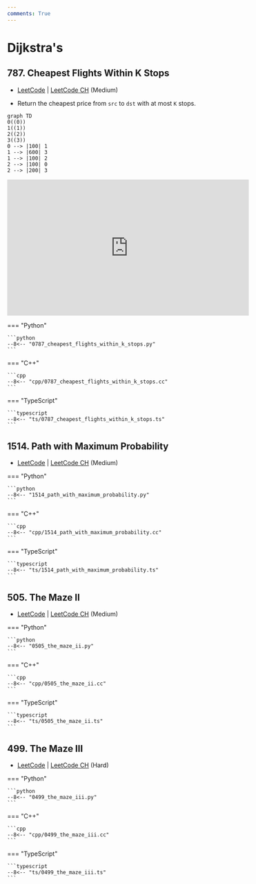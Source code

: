 ```yaml
---
comments: True
---
```


# Dijkstra's

## 787. Cheapest Flights Within K Stops

-  [LeetCode](https://leetcode.com/problems/cheapest-flights-within-k-stops/) | [LeetCode CH](https://leetcode.cn/problems/cheapest-flights-within-k-stops/) (Medium)

-   Return the cheapest price from `src` to `dst` with at most `K` stops.

```mermaid
graph TD
0((0))
1((1))
2((2))
3((3))
0 --> |100| 1
1 --> |600| 3
1 --> |100| 2
2 --> |100| 0
2 --> |200| 3
```

<iframe width="560" height="315" src="https://www.youtube.com/embed/5eIK3zUdYmE?si=aBR0VbHXTgNuVlGz" title="YouTube video player" frameborder="0" allow="accelerometer; autoplay; clipboard-write; encrypted-media; gyroscope; picture-in-picture; web-share" referrerpolicy="strict-origin-when-cross-origin" allowfullscreen></iframe>

=== "Python"

    ```python
    --8<-- "0787_cheapest_flights_within_k_stops.py"
    ```

=== "C++"

    ```cpp
    --8<-- "cpp/0787_cheapest_flights_within_k_stops.cc"
    ```

=== "TypeScript"

    ```typescript
    --8<-- "ts/0787_cheapest_flights_within_k_stops.ts"
    ```

## 1514. Path with Maximum Probability

-  [LeetCode](https://leetcode.com/problems/path-with-maximum-probability/) | [LeetCode CH](https://leetcode.cn/problems/path-with-maximum-probability/) (Medium)

=== "Python"

    ```python
    --8<-- "1514_path_with_maximum_probability.py"
    ```

=== "C++"

    ```cpp
    --8<-- "cpp/1514_path_with_maximum_probability.cc"
    ```

=== "TypeScript"

    ```typescript
    --8<-- "ts/1514_path_with_maximum_probability.ts"
    ```

## 505. The Maze II

-  [LeetCode](https://leetcode.com/problems/the-maze-ii/) | [LeetCode CH](https://leetcode.cn/problems/the-maze-ii/) (Medium)

=== "Python"

    ```python
    --8<-- "0505_the_maze_ii.py"
    ```

=== "C++"

    ```cpp
    --8<-- "cpp/0505_the_maze_ii.cc"
    ```

=== "TypeScript"

    ```typescript
    --8<-- "ts/0505_the_maze_ii.ts"
    ```

## 499. The Maze III

-  [LeetCode](https://leetcode.com/problems/the-maze-iii/) | [LeetCode CH](https://leetcode.cn/problems/the-maze-iii/) (Hard)

=== "Python"

    ```python
    --8<-- "0499_the_maze_iii.py"
    ```

=== "C++"

    ```cpp
    --8<-- "cpp/0499_the_maze_iii.cc"
    ```

=== "TypeScript"

    ```typescript
    --8<-- "ts/0499_the_maze_iii.ts"
    ```
